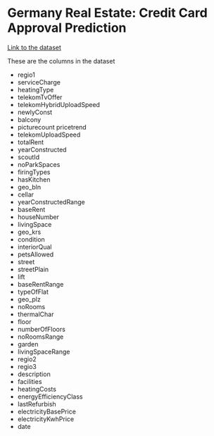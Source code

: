 # Germany Real Estate: Credit Card Approval Prediction

[Link to the dataset](https://www.kaggle.com/corrieaar/apartment-rental-offers-in-germany)

These are the columns in the dataset
- regio1
- serviceCharge
- heatingType
- telekomTvOffer
- telekomHybridUploadSpeed
- newlyConst
- balcony
- picturecount
pricetrend
- telekomUploadSpeed
- totalRent
- yearConstructed
- scoutId
- noParkSpaces
- firingTypes
- hasKitchen
- geo_bln
- cellar
- yearConstructedRange
- baseRent
- houseNumber
- livingSpace
- geo_krs
- condition
- interiorQual
- petsAllowed
- street
- streetPlain
- lift
- baseRentRange
- typeOfFlat
- geo_plz
- noRooms
- thermalChar
- floor
- numberOfFloors
- noRoomsRange
- garden
- livingSpaceRange
- regio2
- regio3
- description
- facilities
- heatingCosts
- energyEfficiencyClass
- lastRefurbish
- electricityBasePrice
- electricityKwhPrice
- date
